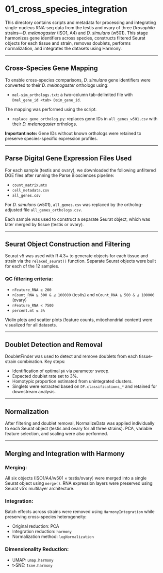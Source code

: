 # 01_cross_species_integration

This directory contains scripts and metadata for processing and integrating single-nucleus RNA-seq data from the testis and ovary of three *Drosophila* strains—*D. melanogaster* (ISO1, A4) and *D. simulans* (w501). This stage harmonizes gene identifiers across species, constructs filtered Seurat objects for each tissue and strain, removes doublets, performs normalization, and integrates the datasets using Harmony.

---

## Cross-Species Gene Mapping

To enable cross-species comparisons, *D. simulans* gene identifiers were converted to their *D. melanogaster* orthologs using:

- `mel-sim_orthologs.txt`: a two-column tab-delimited file with `Dmel_gene_id <tab> Dsim_gene_id`.

The mapping was performed using the script:

- `replace_gene_ortholog.py`: replaces gene IDs in `all_genes_w501.csv` with their *D. melanogaster* orthologs.

**Important note:** Gene IDs without known orthologs were retained to preserve species-specific expression profiles.

---

## Parse Digital Gene Expression Files Used

For each sample (testis and ovary), we downloaded the following unfiltered DGE files after running the Parse Biosciences pipeline:

- `count_matrix.mtx`
- `cell_metadata.csv`
- `all_genes.csv`

For *D. simulans* (w501), `all_genes.csv` was replaced by the ortholog-adjusted file `all_genes_orthologs.csv`.

Each sample was used to construct a separate Seurat object, which was later merged by tissue (testis or ovary).

---

## Seurat Object Construction and Filtering

Seurat v5 was used with R 4.3+ to generate objects for each tissue and strain via the `relaxed_seurat()` function. Separate Seurat objects were built for each of the 12 samples.

### QC filtering criteria:

- `nFeature_RNA ≥ 200`
- `nCount_RNA ≥ 300 & ≤ 100000` (testis) and `nCount_RNA ≥ 500 & ≤ 100000` (ovary)
- `nFeature_RNA < 7500`
- `percent.mt ≤ 5%`

Violin plots and scatter plots (feature counts, mitochondrial content) were visualized for all datasets.

---

## Doublet Detection and Removal

DoubletFinder was used to detect and remove doublets from each tissue-strain combination. Key steps:

- Identification of optimal `pK` via parameter sweep.
- Expected doublet rate set to 3%.
- Homotypic proportion estimated from unintegrated clusters.
- Singlets were extracted based on `DF.classifications_*` and retained for downstream analysis.

---

## Normalization

After filtering and doublet removal, NormalizeData was applied individually to each Seurat object (testis and ovary for all three strains). PCA, variable feature selection, and scaling were also performed.

---

## Merging and Integration with Harmony

### Merging:
All six objects (ISO1/A4/w501 × testis/ovary) were merged into a single Seurat object using `merge()`. RNA expression layers were preserved using Seurat v5’s multilayer architecture.

### Integration:
Batch effects across strains were removed using `HarmonyIntegration` while preserving cross-species heterogeneity:

- Original reduction: PCA
- Integration reduction: `harmony`
- Normalization method: `logNormalization`

### Dimensionality Reduction:

- UMAP: `umap.harmony`
- t-SNE: `tsne.harmony`

